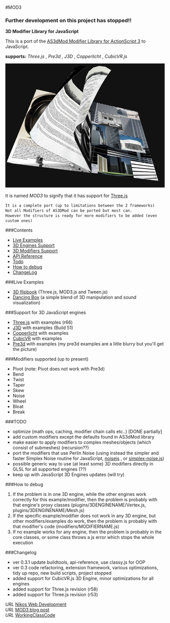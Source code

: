 #MOD3 

### Further development on this project has stopped!!


__3D Modifier Library for JavaScript__

This is a port of the [AS3dMod Modifier Library for ActionScript 3](http://code.google.com/p/as3dmod/) to JavaScript.  

__supports:__  *Three.js* , *Pre3d* , *J3D* , *Copperlicht* , *CubicVR.js*


[![MOD3.js](/flipbook2.png)](http://foo123.github.com/examples/flipbook3/)

It is named *MOD3* to signify that it has support for [Three.js](https://github.com/mrdoob/three.js/)

    It is a complete port (up to limitations between the 2 frameworks)  
    Not all Modifiers of AS3DMod can be ported but most can.  
    However the structure is ready for more modifiers to be added (even custom ones)


###Contents

* [Live Examples](#live-examples)
* [3D Engines Support](#support-for-3d-javascript-engines)
* [3D Modifiers Support](#modifiers-supported-up-to-present)
* [API Reference](/api-reference.md)
* [Todo](#todo)
* [How to debug](#how-to-debug)
* [ChangeLog](#changelog)


###Live Examples

* [3D flipbook](http://foo123.github.com/examples/flipbook3/) (Three.js, MOD3.js and Tween.js)
* [Dancing Box](http://foo123.github.com/examples/dancing-box/)  (a simple blend of 3D manipulation and sound visualization)


###Support for 3D JavaScript engines
* [Three.js](https://github.com/mrdoob/three.js/) with examples (r66)
* [J3D](https://github.com/drojdjou/J3D) with examples (Build 51)
* [Copperlicht](https://github.com/Sebmaster/copperlicht) with examples
* [CubicVR](https://github.com/cjcliffe/CubicVR.js/) with examples
* [Pre3d](https://github.com/deanm/pre3d) with examples (my pre3d examples are a liitle blurry but you'll get the picture)



###Modifiers supported (up to present)  
* Pivot (note: Pivot does not work with Pre3d)  
* Bend
* Twist
* Taper
* Skew
* Noise
* Wheel
* Bloat
* Break


###TODO
* optimize (math ops, caching, modifier chain calls etc..) [DONE partially]
* add custom modifiers except the defaults found in AS3dMod library
* make easier to apply modifiers to complex meshes/objects (which consist of submeshes) (recursion??)
* port the modifiers that use Perlin Noise (using instead the simpler and faster Simplex Noise routine for JavaScript, [noisejs](https://github.com/josephg/noisejs) , or [simplex-noise.js](https://github.com/jwagner/simplex-noise.js))
* possible generic way to use (at least some) 3D modifiers directly in GLSL for all supported engines (??)
* keep up with JavaScript 3D Engines updates (will try)


###How to debug
1. If the problem is in one 3D engine, while the other engines work correctly for this example/modifier, then the problem is probably with that engine's proxy classes (plugins/3DENGINENAME/Vertex.js, plugins/3DENGINENAME/Mesh.js)
2. If the specific example/modifier does not work in any 3D engine, but other modifiers/examples do work, then the problem is probably with that modifier's code (modifiers/MODIFIERNAME.js)
3. If no example works for any engine, then the problem is probably in the core classes, or some class throws a js error which stops the whole execution


###Changelog
* ver 0.3.1  update buildtools, api-reference, use classy.js for OOP
* ver 0.3  code refactoring, extension framework, various optimizations, tidy up repo, new build scripts, project stopped
* added support for CubicVR.js 3D Engine, minor optimizations for all engines
* added support for Three.js revision (r58)
* added support for Three.js revision (r53)


*URL* [Nikos Web Development](http://nikos-web-development.netai.net/ "Nikos Web Development")  
*URL* [MOD3 blog post](http://nikos-web-development.netai.net/blog/mod3-a-javascript-port-of-as3mod-for-three-js/ "MOD3 blog post")  
*URL* [WorkingClassCode](http://workingclasscode.uphero.com/ "Working Class Code")  
